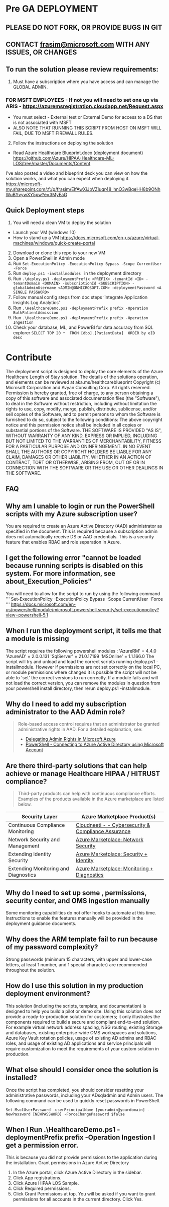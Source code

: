 # Pre GA DEPLOYMENT
## PLEASE DO NOT FORK, OR PROVIDE BUGS IN GIT 
## CONTACT frasim@microsoft.com WITH ANY ISSUES, OR CHANGES


## To run the solution please review requirements:

1. Must have a subscription where you have access and can manage the GLOBAL ADMIN. 

### FOR MSFT EMPLOYEES - If not you will need to set one up via ARIS - https://azuremsregistration.cloudapp.net/Request.aspx
-  You must select - External test or External Demo for access to a DS that is not associated with MSFT
- ALSO NOTE THAT RUNNING THIS SCRIPT FROM HOST ON MSFT WILL FAIL, DUE TO MSFT FIREWALL RULES.


2. Follow the instructions on deploying the solution 
- Read Azure Healthcare Blueprint.docx (deployment document)
https://github.com/Azure/HIPAA-Healthcare-ML-LOS/tree/master/Documents/Content


I've also posted a video and blueprint deck you can view on how the solution works, and what you can expect when deploying it. 
https://microsoft-my.sharepoint.com/:f:/p/frasim/ElfAwXiJbVZIuqr48_hnQ3wBqeHH8b9ONhWuBYvywXY5pw?e=3MyEaG


## Quick Deployment steps
1. You will need a clean VM to deploy the solution
- Launch your VM (windows 10)
- How to stand up a VM https://docs.microsoft.com/en-us/azure/virtual-machines/windows/quick-create-portal 
2.	Download or clone this repo to your new VM
3.  Open a PowerShell in Admin mode
4.	Run ```Set-ExecutionPolicy -ExecutionPolicy Bypass -Scope CurrentUser -Force``` 
5.	Run ```deploy.ps1 -installmodules ``` in the deployment directory
6.	Run ``` .\deploy.ps1 -deploymentPrefix <PREFIX> -tenantId <ID> -tenantDomain <DOMAIN> -subscriptionId <SUBSCRIPTION> -globalAdminUsername <ADMIN@ONMICROSOFT.COM> -deploymentPassword <A SINGLE PASSWORD> ```  
7.	Follow manual config steps from doc steps ‘Integrate Application Insights Log Analytics’
8.	Run ``` .\HealthcareDemo.ps1 -deploymentPrefix prefix -Operation BulkPatientAdmission ```
9.	Run ``` .\HealthcareDemo.ps1 -deploymentPrefix prefix -Operation Ingestion ```
10.	Check your database, ML, and PowerBI for data accuracy from SQL explorer 
  ``` SELECT TOP 20 *  FROM [dbo].[PatientData]  ORDER by eID desc ```




# Contribute
 The deployment script is designed to deploy the core elements of the Azure Healthcare Length of Stay solution. The details of the solutions operation, and elements can be reviewed at aka.ms/healthcareblueprint
Copyright (c) Microsoft Corporation and Avyan Consulting Corp. All rights reserved.
Permission is hereby granted, free of charge, to any person obtaining a copy of this software and associated documentation files (the "Software"), to deal in the Software without restriction, including without limitation the rights  to use, copy, modify, merge, publish, distribute, sublicense, and/or sell copies of the Software, and to permit persons to whom the Software is  furnished to do so, subject to the following conditions:
The above copyright notice and this permission notice shall be included in all copies or substantial portions of the Software.
THE SOFTWARE IS PROVIDED "AS IS", WITHOUT WARRANTY OF ANY KIND, EXPRESS OR IMPLIED, INCLUDING BUT NOT LIMITED TO THE WARRANTIES OF MERCHANTABILITY,  FITNESS FOR A PARTICULAR PURPOSE AND ONINFRINGEMENT. IN NO EVENT SHALL THE AUTHORS OR COPYRIGHT HOLDERS BE LIABLE FOR ANY CLAIM, DAMAGES OR OTHER LIABILITY, WHETHER IN AN ACTION OF CONTRACT, TORT OR OTHERWISE, ARISING FROM, OUT OF OR IN CONNECTION WITH THE SOFTWARE OR THE USE OR OTHER DEALINGS IN THE SOFTWARE.


## FAQ

## Why am I unable to login or run the PowerShell scripts with my Azure subscription user? ##
You are required to create an Azure Active Directory (AAD) administrator as specified in the document. This is required because a subscription admin does not automatically receive DS or AAD credentials. This is a security feature that enables RBAC and role separation in Azure.

## I get the following error "cannot be loaded because running scripts is disabled on this system. For more information, see about_Execution_Policies" ##
You will need to allow for the script to run by using the following command
'''
Set-ExecutionPolicy -ExecutionPolicy Bypass -Scope CurrentUser -Force
'''
https://docs.microsoft.com/en-us/powershell/module/microsoft.powershell.security/set-executionpolicy?view=powershell-5.1

## When I run the deployment script, it tells me that a module is missing ##
The script requires the following powershell modules :
    'AzureRM' = 4.4.0
    'AzureAD' = 2.0.0.131
    'SqlServer' = 21.0.17199
    'MSOnline' = 1.1.166.0
The script will try and unload and load the correct scripts running deploy.ps1 -installmodule. However if permissions are not set correctly on the local PC, or module permissions where changed it is possible the script will not be able to 'set' the correct versions to run correctly.
If a module fails and will not load the correct version, you can remove the modules in question from your powershell install directory, then rerun deploy.ps1 -installmodule.


## Why do I need to add my subscription administrator to the AAD Admin role? ##
>Role-based access control requires that an administrator be granted administrative rights in AAD. For a detailed explanation, see:
>- [Delegating Admin Rights in Microsoft Azure](https://www.petri.com/delegating-admin-rights-in-microsoft-azure)
>- [PowerShell - Connecting to Azure Active Directory using Microsoft Account](http://stackoverflow.com/questions/29485364/powershell-connecting-to-azure-active-directory-using-microsoft-account) 

## Are there third-party solutions that can help achieve or manage Healthcare HIPAA / HITRUST compliance?
> Third-party products can help with continuous compliance efforts. Examples of the products available in the Azure marketplace are listed below.

| Security Layer | Azure Marketplace Product(s) |
| --- | --- |
| Continuous Compliance Monitoring | [Cloudneeti -  - Cybersecurity & Compliance Assurance](https://azuremarketplace.microsoft.com/en-us/marketplace/apps/cloudneeti.cloudneeti_enterpise?tab=Overview) |
| Network Security and Management | [Azure Marketplace: Network Security](https://azuremarketplace.microsoft.com/en-us/marketplace/apps/category/networking?page=1) |
| Extending Identity Security | [Azure Marketplace: Security + Identity](https://azuremarketplace.microsoft.com/en-us/marketplace/apps/category/security-identity?page=1) |
| Extending Monitoring and Diagnostics 	| [Azure Marketplace: Monitoring + Diagnostics](https://azuremarketplace.microsoft.com/en-us/marketplace/apps/category/monitoring-management?page=1&subcategories=monitoring-diagnostics) |

## Why do I need to set up some , permissions, security center, and OMS ingestion manually ##
Some monitoring capabilities do not offer hooks to automate at this time. Instructions to enable the features manually will be provided in the deployment guidance documents.

## Why does the ARM template fail to run because of my password complexity? ##
Strong passwords (minimum 15 characters, with upper and lower-case letters, at least 1 number, and 1 special character) are recommended throughout the solution.

## How do I use this solution in my production deployment environment? ##
This solution (including the scripts, template, and documentation) is designed to help you build a pilot or demo site. Using this solution does not provide a ready-to-production solution for customers; it only illustrates the components required to build a secure and compliant end-to-end solution. For example virtual network address spacing, NSG routing, existing Storage and databases, existing enterprise-wide OMS workspaces and solutions, Azure Key Vault rotation policies, usage of existing AD admins and RBAC roles, and usage of existing AD applications and service principals will require customization to meet the requirements of your custom solution in production.

## What else should I consider once the solution is installed? ##
Once the script has completed, you should consider resetting your administrative passwords, including your ADsqladmin and Admin users. The following command can be used to quickly reset passwords in PowerShell.
```
Set-MsolUserPassword -userPrincipalName [youradmin@yourdomain] -NewPassword [NEWPASSWORD] -ForceChangePassword $false
```

## When I Run .\HealthcareDemo.ps1 -deploymentPrefix prefix -Operation Ingestion I get a permission error. ##

This is because you did not provide permissions to the application during the installation.
Grant permissions in Azure Active Directory
1.	In the Azure portal, click Azure Active Directory in the sidebar. 
2.	Click App registrations.
3.	Click <deployment-prefix> Azure HIPAA LOS Sample.
4.	Click Required permissions.
5.	Click Grant Permissions at top. You will be asked if you want to grant permissions for all accounts in the current directory. Click Yes.



